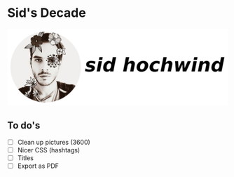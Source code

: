 # Sid's Decade

![sidhochwind](assets/sidhochwind-title.png)

## To do's 

- [ ] Clean up pictures (3600)
- [ ] Nicer CSS (hashtags)
- [ ] Titles
- [ ] Export as PDF

